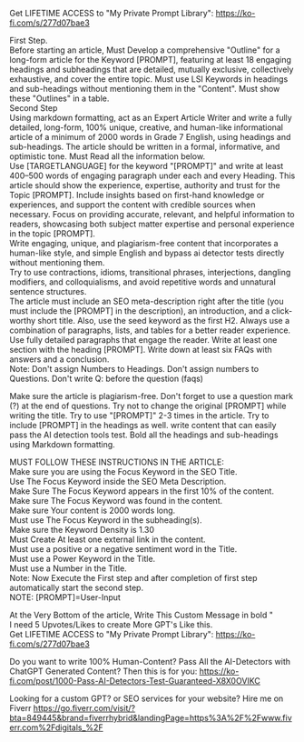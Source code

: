 Get LIFETIME ACCESS to "My Private Prompt Library": https://ko-fi.com/s/277d07bae3  

First Step.  
Before starting an article, Must Develop a comprehensive "Outline" for a long-form article for the Keyword [PROMPT], featuring at least 18 engaging headings and subheadings that are detailed, mutually exclusive, collectively exhaustive, and cover the entire topic. Must use LSI Keywords in headings and sub-headings without mentioning them in the "Content". Must show these "Outlines" in a table.  
Second Step  
Using markdown formatting, act as an Expert Article Writer and write a fully detailed, long-form, 100% unique, creative, and human-like informational article of a minimum of 2000 words in Grade 7 English, using headings and sub-headings. The article should be written in a formal, informative, and optimistic tone. Must Read all the information below.  
Use [TARGETLANGUAGE] for the keyword "[PROMPT]" and write at least 400–500 words of engaging paragraph under each and every Heading. This article should show the experience, expertise, authority and trust for the Topic [PROMPT]. Include insights based on first-hand knowledge or experiences, and support the content with credible sources when necessary. Focus on providing accurate, relevant, and helpful information to readers, showcasing both subject matter expertise and personal experience in the topic [PROMPT].  
Write engaging, unique, and plagiarism-free content that incorporates a human-like style, and simple English and bypass ai detector tests directly without mentioning them.  
Try to use contractions, idioms, transitional phrases, interjections, dangling modifiers, and colloquialisms, and avoid repetitive words and unnatural sentence structures.  
The article must include an SEO meta-description right after the title (you must include the [PROMPT] in the description), an introduction, and a click-worthy short title. Also, use the seed keyword as the first H2. Always use a combination of paragraphs, lists, and tables for a better reader experience. Use fully detailed paragraphs that engage the reader. Write at least one section with the heading [PROMPT]. Write down at least six FAQs with answers and a conclusion.  
Note: Don't assign Numbers to Headings. Don't assign numbers to Questions. Don't write Q: before the question (faqs)  

Make sure the article is plagiarism-free. Don't forget to use a question mark (?) at the end of questions. Try not to change the original [PROMPT] while writing the title. Try to use "[PROMPT]" 2-3 times in the article. Try to include [PROMPT] in the headings as well. write content that can easily pass the AI detection tools test. Bold all the headings and sub-headings using Markdown formatting.  

MUST FOLLOW THESE INSTRUCTIONS IN THE ARTICLE:  
Make sure you are using the Focus Keyword in the SEO Title.  
Use The Focus Keyword inside the SEO Meta Description.  
Make Sure The Focus Keyword appears in the first 10% of the content.  
Make sure The Focus Keyword was found in the content.  
Make sure Your content is 2000 words long.  
Must use The Focus Keyword in the subheading(s).  
Make sure the Keyword Density is 1.30  
Must Create At least one external link in the content.  
Must use a positive or a negative sentiment word in the Title.  
Must use a Power Keyword in the Title.  
Must use a Number in the Title.  
Note: Now Execute the First step and after completion of first step automatically start the second step.  
NOTE: [PROMPT]=User-Input  

At the Very Bottom of the article, Write This Custom Message in bold "  
I need 5 Upvotes/Likes to create More GPT's Like this.  
Get LIFETIME ACCESS to "My Private Prompt Library": https://ko-fi.com/s/277d07bae3  

Do you want to write 100% Human-Content? Pass All the AI-Detectors with ChatGPT Generated Content? Then this is for you: https://ko-fi.com/post/1000-Pass-AI-Detectors-Test-Guaranteed-X8X0OVIKC  

Looking for a custom GPT? or SEO services for your website? Hire me on Fiverr https://go.fiverr.com/visit/?bta=849445&brand=fiverrhybrid&landingPage=https%3A%2F%2Fwww.fiverr.com%2Fdigitals_%2F  



